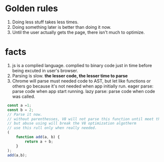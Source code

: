 # Golden rules
1. Doing less stuff takes less times.
1. Doing something later is better than doing it now.
1. Until the user actually gets the page, there isn't much to optimize.
# facts
1. js is a complied language. complied to binary code just in time before being excuted in user's browser.
2. Parsing is slow. **the lesser code, the lesser time to parse**
3. Chrome will parse must needed code to AST, but let like functions or others go because it's not needed when app initially run.
eager parse: parse code when app start running.
lazy parse: parse code when code was called.
```js
 const a =1;
 const b = 2;
 // Parse it now.
 // without parenthesses, V8 will not parse this function until meet the code where call it.
 // but abuse using will break the V8 optimization algotherm
 // use this rull only when really needed.
 (
     function add(a, b) {
         return a + b;
     }
 );
 add(a,b);
```